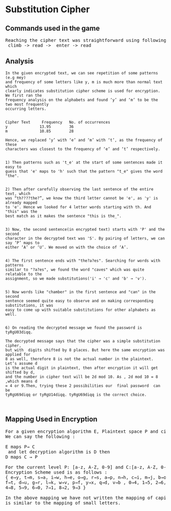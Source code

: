 
# Substitution Cipher

## Commands used in the game 
<pre>
Reaching the cipher text was straightforward using following commands-  
 climb -> read ->  enter -> read
</pre>


## Analysis



```
In the given encrypted text, we can see repetition of some patterns (e.g mey)
and frequency of some letters like y, m is much more than normal text which
clearly indicates substitution cipher scheme is used for encryption. We first ran the
frequency analysis on the alphabets and found ‘y’ and ‘m’ to be the two most frequently
occurring letters.


Cipher Text 	Frequency	No. of occurrences 
y 		       13.95		36 
m 		       10.85		28 

Hence, we replaced ‘y’ with ‘e’ and ‘m’ with ‘t’, as the frequency of these
characters was closest to the frequency of ‘e’ and ‘t’ respectively.


1) Then patterns such as 't_e' at the start of some sentences made it easy to
guess that 'e' maps to 'h' such that the pattern "t_e" gives the word "the".

	
2) Then after carefully observing the last sentence of the entire text, which
was “th????the?”, we know the third letter cannot be 'e', as 'y' is already mapped
to 'e'. Hence we looked for 4 letter words starting with th. And "this" was the
best match as it makes the sentence "this is the_".


3) Now, the second sentence(in encrypted text) starts with 'P' and the second
character in the decrypted text was 'S'. By pairing of letters, we can say ‘P’ maps to
either ‘A’ or ‘U’. We moved on with the choice of ‘A’.


4) The first sentence ends with "the?a?es". Searching for words with patterns
similar to "?a?es", we found the word "caves" which was quite relatable to the
assignment, so we made substitutions('i' → 'c' and 'b' → 'v').


5) Now words like "chamber" in the first sentence and "can" in the second
sentence seemed quite easy to observe and on making corresponding substitutions, it was
easy to come up with suitable substitutions for other alphabets as well.


6) On reading the decrypted message we found the password is tyRgU03diqq. 

The decrypted message says that the cipher was a simple substitution cipher,
but with  digits shifted by 8 places. But here the same encryption was applied for
8 as well, therefore 8 is not the actual number in the plaintext. Let’s assume d
is the actual digit in plaintext, then after encryption it will get shifted by d,
and the number in cipher text will be 2d mod 10. As , 2d mod 10 = 8 ,which means d
= 4 or 9.Then, trying these 2 possibilities our  final password  can be 
tyRgU69diqq or tyRgU14diqq. tyRgU69diqq is the correct choice.



```




## Mapping Used in Encryption


<pre>
For a given encryption algorithm E, Plaintext space P and cipher text space C.
We can say the following : 

E maps P→ C
 and let decryption algorithm is D then 
D maps C → P

For the current level P: [a-z, A-Z, 0-9] and C:[a-z, A-Z, 0-9]. 
Encryption Scheme used is as follows : 
{ e→y, t→m, s→a, i→w, h→e, o→g, r→s, a→p, n→h, c→i, m→j, b→o, u→n,
f→t, d→u, g→r, l→k, w→v, p→f, y→x, q→d, v→b , 0→4, 1→5, 2→6, 3→7, 
4→8, 5→9, 6→0, 7→1, 8→2, 9→3 }

In the above mapping we have not written the mapping of capital letters as it 
is similar to the mapping of small letters.

</pre>

